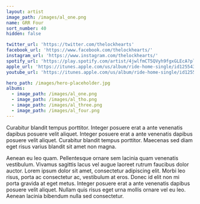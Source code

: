 ```yaml
---
layout: artist
image_path: /images/al_one.png
name: GRR Four
sort_number: 40
hidden: false

twitter_url: 'https://twitter.com/thelockhearts'
facebook_url: 'https://www.facebook.com/thelockhearts/'
instagram_url: 'https://www.instagram.com/thelockhearts/'
spotify_url: 'https://play.spotify.com/artist/4jwlfmCT5QVyh9fgxGLEcA?play=true&utm_source=open.spotify.com&utm_medium=open'
apple_url: 'https://itunes.apple.com/us/album/ride-home-single/id1255434779?app=itunes&ign-mpt=uo%3D4'
youtube_url: 'https://itunes.apple.com/us/album/ride-home-single/id1255434779?app=itunes&ign-mpt=uo%3D4'

hero_path: /images/hero-placeholder.jpg
albums:
  - image_path: /images/al_one.png
  - image_path: /images/al_tho.png
  - image_path: /images/al_three.png
  - image_path: /images/al_four.png
---
```


Curabitur blandit tempus porttitor. Integer posuere erat a ante venenatis dapibus posuere velit aliquet. Integer posuere erat a ante venenatis dapibus posuere velit aliquet. Curabitur blandit tempus porttitor. Maecenas sed diam eget risus varius blandit sit amet non magna.

Aenean eu leo quam. Pellentesque ornare sem lacinia quam venenatis vestibulum. Vivamus sagittis lacus vel augue laoreet rutrum faucibus dolor auctor. Lorem ipsum dolor sit amet, consectetur adipiscing elit. Morbi leo risus, porta ac consectetur ac, vestibulum at eros. Donec id elit non mi porta gravida at eget metus. Integer posuere erat a ante venenatis dapibus posuere velit aliquet. Nullam quis risus eget urna mollis ornare vel eu leo. Aenean lacinia bibendum nulla sed consectetur.